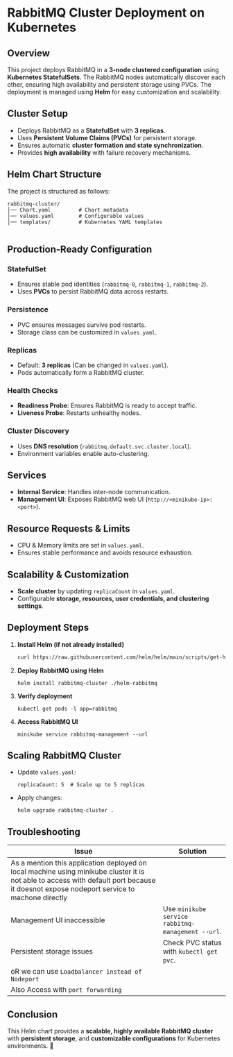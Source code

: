 # RabbitMQ Cluster Deployment on Kubernetes

## Overview
This project deploys RabbitMQ in a **3-node clustered configuration** using **Kubernetes StatefulSets**. The RabbitMQ nodes automatically discover each other, ensuring high availability and persistent storage using PVCs. The deployment is managed using **Helm** for easy customization and scalability.

## Cluster Setup
- Deploys RabbitMQ as a **StatefulSet** with **3 replicas**.
- Uses **Persistent Volume Claims (PVCs)** for persistent storage.
- Ensures automatic **cluster formation and state synchronization**.
- Provides **high availability** with failure recovery mechanisms.

## Helm Chart Structure
The project is structured as follows:
```
rabbitmq-cluster/
│── Chart.yaml         # Chart metadata
│── values.yaml        # Configurable values
│── templates/         # Kubernetes YAML templates
          
```

## Production-Ready Configuration
### **StatefulSet**
- Ensures stable pod identities (`rabbitmq-0`, `rabbitmq-1`, `rabbitmq-2`).
- Uses **PVCs** to persist RabbitMQ data across restarts.

### **Persistence**
- PVC ensures messages survive pod restarts.
- Storage class can be customized in `values.yaml`.

### **Replicas**
- Default: **3 replicas** (Can be changed in `values.yaml`).
- Pods automatically form a RabbitMQ cluster.

### **Health Checks**
- **Readiness Probe**: Ensures RabbitMQ is ready to accept traffic.
- **Liveness Probe**: Restarts unhealthy nodes.

### **Cluster Discovery**
- Uses **DNS resolution** (`rabbitmq.default.svc.cluster.local`).
- Environment variables enable auto-clustering.

## Services
- **Internal Service**: Handles inter-node communication.
- **Management UI**: Exposes RabbitMQ web UI (`http://<minikube-ip>:<port>`).

## Resource Requests & Limits
- CPU & Memory limits are set in `values.yaml`.
- Ensures stable performance and avoids resource exhaustion.


## Scalability & Customization
- **Scale cluster** by updating `replicaCount` in `values.yaml`.
- Configurable **storage, resources, user credentials, and clustering settings**.

## Deployment Steps
1. **Install Helm (if not already installed)**
   ```bash
   curl https://raw.githubusercontent.com/helm/helm/main/scripts/get-helm-3 | bash
   ```
2. **Deploy RabbitMQ using Helm**
   ```
   helm install rabbitmq-cluster ./helm-rabbitmq
   ```
3. **Verify deployment**
   ```
   kubectl get pods -l app=rabbitmq
   ```
4. **Access RabbitMQ UI**
   ```
   minikube service rabbitmq-management --url
   ```

## Scaling RabbitMQ Cluster
- Update `values.yaml`:
  ```
  replicaCount: 5  # Scale up to 5 replicas
  ```
- Apply changes:
  ```
  helm upgrade rabbitmq-cluster .
  ```

## Troubleshooting
| Issue | Solution |
|--------|----------|
| As a mention this application deployed on local machine using minikube cluster it is not able to access with default port because it doesnot expose nodeport service to machone directly  |
| Management UI inaccessible | Use `minikube service rabbitmq-management --url`. |
| Persistent storage issues | Check PVC status with `kubectl get pvc`. |
| oR we can use `Loadbalancer instead of Nodeport`|
| Also Access with `port forwarding`|

## Conclusion
This Helm chart provides a **scalable, highly available RabbitMQ cluster** with **persistent storage**, and **customizable configurations** for Kubernetes environments. 🚀

